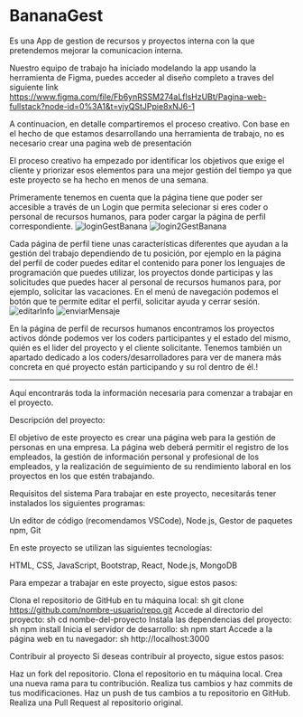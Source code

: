 # BananaGest
Es una App de gestion de recursos y proyectos interna con la que pretendemos mejorar la comunicacion interna.

Nuestro equipo de trabajo ha iniciado modelando la app usando la herramienta de Figma, puedes acceder al diseño completo a traves del siguiente link https://www.figma.com/file/Fb6ynRSSM274aLflsHzUBt/Pagina-web-fullstack?node-id=0%3A1&t=vjyQStJPpie8xNJ6-1

A continuacion, en detalle compartiremos el proceso creativo. Con base en el hecho de que estamos desarrollando una herramienta de trabajo, no es necesario crear una pagina web de presentación

El proceso creativo ha empezado por identificar los objetivos que exige el cliente y priorizar esos elementos para una mejor gestión del tiempo ya que este proyecto se ha hecho en menos de una semana.

Primeramente tenemos en cuenta que la página tiene que poder ser accesible a través de un Login que permita selecionar si eres coder o personal de recursos humanos, para poder cargar la página de perfil correspondiente. 
![loginGestBanana](https://user-images.githubusercontent.com/119038523/234012567-8f0116f2-c363-4b36-966a-d816aa971e6f.png)
![login2GestBanana](https://user-images.githubusercontent.com/119038523/234012675-04dfbb2d-5ef5-4f8d-9ea9-a02b8973ec77.png)

Cada página de perfil tiene unas características diferentes que ayudan a la gestión del trabajo dependiendo de tu posición, por ejemplo en la página del perfil de coder puedes editar el contenido para poner los lenguajes de programación que puedes utilizar, los proyectos donde participas y las solicitudes que puedes hacer al personal de recursos humanos para, por ejemplo, solicitar las vacaciones. En el menú de navegación podemos el botón que te permite editar el perfil, solicitar ayuda y cerrar sesión.![editarInfo](https://user-images.githubusercontent.com/119038523/234025799-eed3d07b-ec80-4208-b909-5e1890b6fcf5.png)
![enviarMensaje](https://user-images.githubusercontent.com/119038523/234025834-1e3a4eb6-34fa-4b37-b6e8-7f900ddb4ed4.png)


En la página de perfil de recursos humanos encontramos los proyectos activos dónde podemos ver los coders participantes y el estado del mismo, quién es el lider del proyecto y el cliente solicitante. Tenemos también un apartado dedicado a los coders/desarrolladores para ver de manera más concreta en qué proyecto están participando y su rol dentro de él.!


--------------------------------

Aquí encontrarás toda la información necesaria para comenzar a trabajar en el proyecto.

Descripción del proyecto:

El objetivo de este proyecto es crear una página web para la gestión de personas en una empresa. La página web deberá permitir el registro de los empleados, la gestión de información personal y profesional de los empleados, y la realización de seguimiento de su rendimiento laboral en los proyectos en los que estén trabajando.

Requisitos del sistema
Para trabajar en este proyecto, necesitarás tener instalados los siguientes programas:

Un editor de código (recomendamos VSCode),
Node.js,
Gestor de paquetes npm,
Git

En este proyecto se utilizan las siguientes tecnologías:

HTML,
CSS,
JavaScript,
Bootstrap,
React,
Node.js,
MongoDB



Para empezar a trabajar en este proyecto, sigue estos pasos:

Clona el repositorio de GitHub en tu máquina local:
sh
git clone https://github.com/nombre-usuario/repo.git
Accede al directorio del proyecto:
sh
cd nombe-del-proyecto
Instala las dependencias del proyecto:
sh
npm install
Inicia el servidor de desarrollo:
sh
npm start
Accede a la página web en tu navegador:
sh
http://localhost:3000


Contribuir al proyecto
Si deseas contribuir al proyecto, sigue estos pasos:

Haz un fork del repositorio.
Clona el repositorio en tu máquina local.
Crea una nueva rama para tu contribución.
Realiza tus cambios y haz commits de tus modificaciones.
Haz un push de tus cambios a tu repositorio en GitHub.
Realiza una Pull Request al repositorio original.
